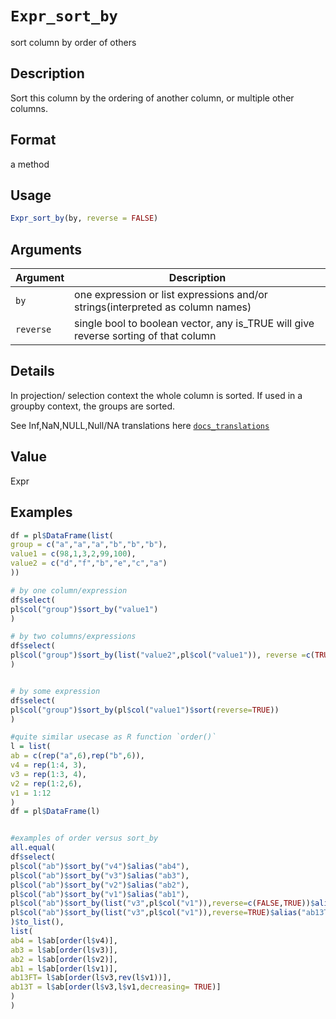 # `Expr_sort_by`

sort column by order of others


## Description

Sort this column by the ordering of another column, or multiple other columns.


## Format

a method


## Usage

```r
Expr_sort_by(by, reverse = FALSE)
```


## Arguments

Argument      |Description
------------- |----------------
`by`     |     one expression or list expressions and/or strings(interpreted as column names)
`reverse`     |     single bool to boolean vector, any is_TRUE will give reverse sorting of that column


## Details

In projection/ selection context the whole column is sorted.
 If used in a groupby context, the groups are sorted.
 
 See Inf,NaN,NULL,Null/NA translations here [`docs_translations`](#docstranslations)


## Value

Expr


## Examples

```r
df = pl$DataFrame(list(
group = c("a","a","a","b","b","b"),
value1 = c(98,1,3,2,99,100),
value2 = c("d","f","b","e","c","a")
))

# by one column/expression
df$select(
pl$col("group")$sort_by("value1")
)

# by two columns/expressions
df$select(
pl$col("group")$sort_by(list("value2",pl$col("value1")), reverse =c(TRUE,FALSE))
)


# by some expression
df$select(
pl$col("group")$sort_by(pl$col("value1")$sort(reverse=TRUE))
)

#quite similar usecase as R function `order()`
l = list(
ab = c(rep("a",6),rep("b",6)),
v4 = rep(1:4, 3),
v3 = rep(1:3, 4),
v2 = rep(1:2,6),
v1 = 1:12
)
df = pl$DataFrame(l)


#examples of order versus sort_by
all.equal(
df$select(
pl$col("ab")$sort_by("v4")$alias("ab4"),
pl$col("ab")$sort_by("v3")$alias("ab3"),
pl$col("ab")$sort_by("v2")$alias("ab2"),
pl$col("ab")$sort_by("v1")$alias("ab1"),
pl$col("ab")$sort_by(list("v3",pl$col("v1")),reverse=c(FALSE,TRUE))$alias("ab13FT"),
pl$col("ab")$sort_by(list("v3",pl$col("v1")),reverse=TRUE)$alias("ab13T")
)$to_list(),
list(
ab4 = l$ab[order(l$v4)],
ab3 = l$ab[order(l$v3)],
ab2 = l$ab[order(l$v2)],
ab1 = l$ab[order(l$v1)],
ab13FT= l$ab[order(l$v3,rev(l$v1))],
ab13T = l$ab[order(l$v3,l$v1,decreasing= TRUE)]
)
)
```


